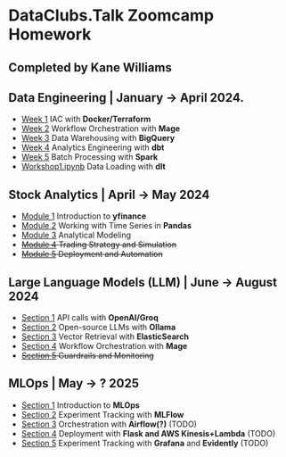 # DataClubs.Talk Zoomcamp Homework
## Completed by Kane Williams

## Data Engineering | January -> April 2024.

- [Week 1](24-Data%20Engineering/Week1.md) IAC with **Docker/Terraform**
- [Week 2](24-Data%20Engineering/Week2.md) Workflow Orchestration with **Mage**
- [Week 3](24-Data%20Engineering/Week3.md) Data Warehousing with **BigQuery**
- [Week 4](24-Data%20Engineering/Week4.md) Analytics Engineering with **dbt**
- [Week 5](24-Data%20Engineering/Week5.md) Batch Processing with **Spark**
- [Workshop1.ipynb](24-Data%20Engineering/Workshop1.ipynb) Data Loading with **dlt**

## Stock Analytics | April -> May 2024

- [Module 1](24-Stock%20Market%20Analytics/Module01_HW.ipynb) Introduction to **yfinance**
- [Module 2](24-Stock%20Market%20Analytics/Module02_HW.ipynb) Working with Time Series in **Pandas**
- [Module 3](24-Stock%20Market%20Analytics/Module03_HW.ipynb) Analytical Modeling
- ~~[Module 4](24-Stock%20Market%20Analytics/Module04_HW.ipynb) Trading Strategy and Simulation~~
- ~~[Module 5](24-Stock%20Market%20Analytics/Module05_HW.ipynb) Deployment and Automation~~

## Large Language Models (LLM) | June -> August 2024

- [Section 1](24-LLM/Section%201/Section1.md) API calls with **OpenAI/Groq**
- [Section 2](24-LLM/Section%202/Section2.md) Open-source LLMs with **Ollama**
- [Section 3](24-LLM/Section%202/Section3.md) Vector Retrieval with **ElasticSearch**
- [Section 4](24-LLM/Section%202/Section4.md) Workflow Orchestration with **Mage**
- ~~[Section 5](24-LLM/Section%202/Section5.md) Guardrails and Monitoring~~

## MLOps | May -> ? 2025

- [Section 1](TBD) Introduction to **MLOps**
- [Section 2](TBD) Experiment Tracking with **MLFlow**
- [Section 3](TBD) Orchestration with **Airflow(?)** (TODO)
- [Section 4](TBD) Deployment with **Flask and AWS Kinesis+Lambda** (TODO)
- [Section 5](TBD) Experiment Tracking with **Grafana** and **Evidently** (TODO)
